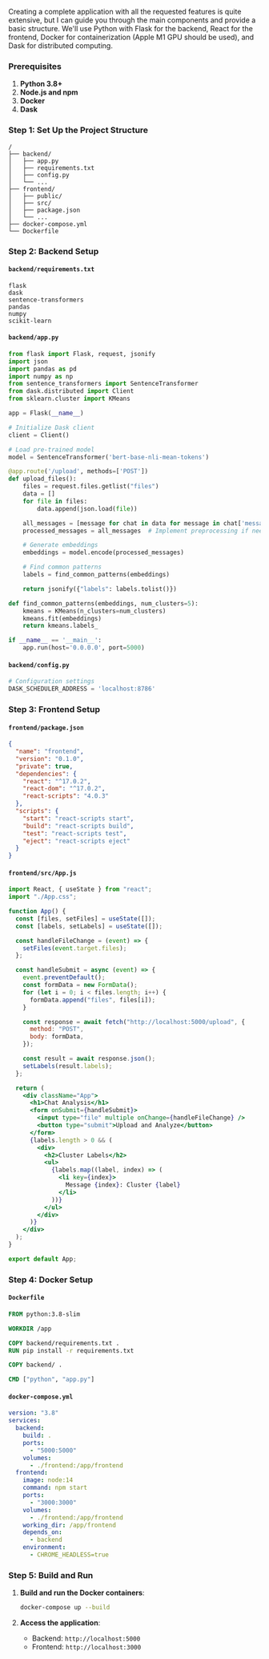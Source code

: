 Creating a complete application with all the requested features is quite extensive, but I can guide you through the main components and provide a basic structure. We'll use Python with Flask for the backend, React for the frontend, Docker for containerization (Apple M1 GPU should be used), and Dask for distributed computing.

### Prerequisites

1. **Python 3.8+**
2. **Node.js and npm**
3. **Docker**
4. **Dask**

### Step 1: Set Up the Project Structure

```
/
├── backend/
│   ├── app.py
│   ├── requirements.txt
│   ├── config.py
│   └── ...
├── frontend/
│   ├── public/
│   ├── src/
│   ├── package.json
│   └── ...
├── docker-compose.yml
└── Dockerfile
```

### Step 2: Backend Setup

#### `backend/requirements.txt`

```
flask
dask
sentence-transformers
pandas
numpy
scikit-learn
```

#### `backend/app.py`

```python
from flask import Flask, request, jsonify
import json
import pandas as pd
import numpy as np
from sentence_transformers import SentenceTransformer
from dask.distributed import Client
from sklearn.cluster import KMeans

app = Flask(__name__)

# Initialize Dask client
client = Client()

# Load pre-trained model
model = SentenceTransformer('bert-base-nli-mean-tokens')

@app.route('/upload', methods=['POST'])
def upload_files():
    files = request.files.getlist("files")
    data = []
    for file in files:
        data.append(json.load(file))

    all_messages = [message for chat in data for message in chat['messages']]
    processed_messages = all_messages  # Implement preprocessing if needed

    # Generate embeddings
    embeddings = model.encode(processed_messages)

    # Find common patterns
    labels = find_common_patterns(embeddings)

    return jsonify({"labels": labels.tolist()})

def find_common_patterns(embeddings, num_clusters=5):
    kmeans = KMeans(n_clusters=num_clusters)
    kmeans.fit(embeddings)
    return kmeans.labels_

if __name__ == '__main__':
    app.run(host='0.0.0.0', port=5000)
```

#### `backend/config.py`

```python
# Configuration settings
DASK_SCHEDULER_ADDRESS = 'localhost:8786'
```

### Step 3: Frontend Setup

#### `frontend/package.json`

```json
{
  "name": "frontend",
  "version": "0.1.0",
  "private": true,
  "dependencies": {
    "react": "^17.0.2",
    "react-dom": "^17.0.2",
    "react-scripts": "4.0.3"
  },
  "scripts": {
    "start": "react-scripts start",
    "build": "react-scripts build",
    "test": "react-scripts test",
    "eject": "react-scripts eject"
  }
}
```

#### `frontend/src/App.js`

```jsx
import React, { useState } from "react";
import "./App.css";

function App() {
  const [files, setFiles] = useState([]);
  const [labels, setLabels] = useState([]);

  const handleFileChange = (event) => {
    setFiles(event.target.files);
  };

  const handleSubmit = async (event) => {
    event.preventDefault();
    const formData = new FormData();
    for (let i = 0; i < files.length; i++) {
      formData.append("files", files[i]);
    }

    const response = await fetch("http://localhost:5000/upload", {
      method: "POST",
      body: formData,
    });

    const result = await response.json();
    setLabels(result.labels);
  };

  return (
    <div className="App">
      <h1>Chat Analysis</h1>
      <form onSubmit={handleSubmit}>
        <input type="file" multiple onChange={handleFileChange} />
        <button type="submit">Upload and Analyze</button>
      </form>
      {labels.length > 0 && (
        <div>
          <h2>Cluster Labels</h2>
          <ul>
            {labels.map((label, index) => (
              <li key={index}>
                Message {index}: Cluster {label}
              </li>
            ))}
          </ul>
        </div>
      )}
    </div>
  );
}

export default App;
```

### Step 4: Docker Setup

#### `Dockerfile`

```Dockerfile
FROM python:3.8-slim

WORKDIR /app

COPY backend/requirements.txt .
RUN pip install -r requirements.txt

COPY backend/ .

CMD ["python", "app.py"]
```

#### `docker-compose.yml`

```yaml
version: "3.8"
services:
  backend:
    build: .
    ports:
      - "5000:5000"
    volumes:
      - ./frontend:/app/frontend
  frontend:
    image: node:14
    command: npm start
    ports:
      - "3000:3000"
    volumes:
      - ./frontend:/app/frontend
    working_dir: /app/frontend
    depends_on:
      - backend
    environment:
      - CHROME_HEADLESS=true
```

### Step 5: Build and Run

1. **Build and run the Docker containers**:

   ```sh
   docker-compose up --build
   ```

2. **Access the application**:
   - Backend: `http://localhost:5000`
   - Frontend: `http://localhost:3000`
